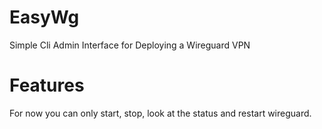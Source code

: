 # EasyWg
Simple Cli Admin Interface for Deploying a Wireguard VPN

# Features
For now you can only start, stop, look at the status and restart wireguard.


